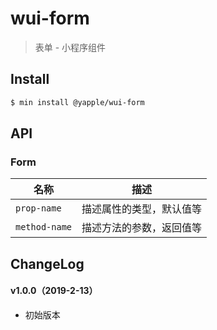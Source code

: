# wui-form

> 表单 - 小程序组件

## Install

``` bash
$ min install @yapple/wui-form
```


## API

### Form

| 名称                  | 描述                         |
|----------------------|------------------------------|
|`prop-name`           | 描述属性的类型，默认值等         |
|`method-name`         | 描述方法的参数，返回值等         |

## ChangeLog

#### v1.0.0（2019-2-13）

- 初始版本
